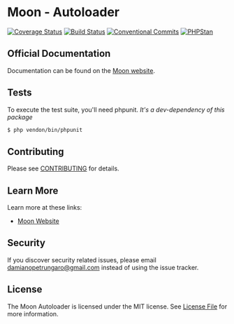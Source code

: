 # Moon - Autoloader

[![Coverage Status](https://coveralls.io/repos/github/moon-php/autoloader/badge.svg)](https://coveralls.io/github/moon-php/autoloader)
[![Build Status](https://travis-ci.org/moon-php/autoloader.svg?branch=master)](https://travis-ci.org/moon-php/autoloader)
[![Conventional Commits](https://img.shields.io/badge/Conventional%20Commits-1.0.0-yellow.svg)](https://conventionalcommits.org)
[![PHPStan](https://img.shields.io/badge/PHPStan-enabled-brightgreen.svg?style=flat)](https://github.com/phpstan/phpstan)

## Official Documentation

Documentation can be found on the [Moon website](http://www.moon-php.com/docs/autoloader/).

## Tests

To execute the test suite, you'll need phpunit.
_It's a dev-dependency of this package_

```bash
$ php vendon/bin/phpunit
```

## Contributing

Please see [CONTRIBUTING](CONTRIBUTING.md) for details.

## Learn More

Learn more at these links:

- [Moon Website](http://www.moon-php.com)

## Security

If you discover security related issues, please email damianopetrungaro@gmail.com instead of using the issue tracker.

## License

The Moon Autoloader is licensed under the MIT license. See [License File](LICENSE.md) for more information.
